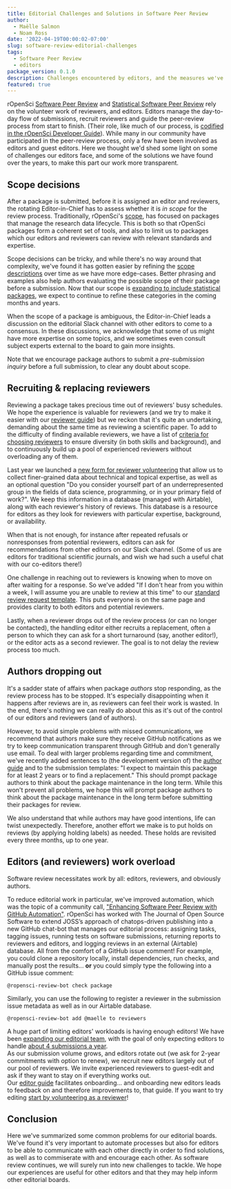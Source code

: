 ```yaml
---
title: Editorial Challenges and Solutions in Software Peer Review 
author:
  - Maëlle Salmon
  - Noam Ross
date: '2022-04-19T00:00:02-07:00'
slug: software-review-editorial-challenges
tags:
  - Software Peer Review
  - editors
package_version: 0.1.0
description: Challenges encountered by editors, and the measures we've taken to try to alleviate said problems.
featured: true
---
```


rOpenSci [Software Peer Review](/software-review/) and [Statistical Software Peer Review](/stat-software-review/) rely on the volunteer work of reviewers, and editors.
Editors manage the day-to-day flow of submissions, recruit reviewers and guide the peer-review process from start to finish.  (Their role, like much of our process, is [codified in the rOpenSci Developer Guide](https://devguide.ropensci.org/editorguide.html)).   While many in our community have participated in the peer-review process, only a few have been involved as editors and guest editors. Here we thought we'd shed some light on some of challenges our editors face, and some of the solutions we have found over the years, to make this part our work more transparent.

## Scope decisions 

After a package is submitted, before it is assigned an editor and reviewers, the rotating Editor-in-Chief has to assess whether it is _in scope_ for the review process.  Traditionally, rOpenSci's [scope](https://devguide.ropensci.org/policies.html#aims-and-scope), has focused on packages that manage the research data lifecycle. This is both so that rOpenSci packages form a coherent set of tools, and also to limit us to packages which our editors and reviewers can review with relevant standards and expertise.  

Scope decisions can be tricky, and while there's no way around that complexity, we've found it has gotten easier by refining the [scope descriptions](https://devguide.ropensci.org/policies.html#aims-and-scope) over time as we have  more edge-cases.
Better phrasing and examples also help authors evaluating the possible scope of their package before a submission.  Now that our scope is [expanding to include statistical packages](https://stats-devguide.ropensci.org/overview.html#overview-categories), we expect to continue to refine these categories in the coming months and years.

When the scope of a package is ambiguous, the Editor-in-Chief leads a discussion on the editorial Slack channel with other editors to come to a consensus.
In these discussions, we acknowledge that some of us might have more expertise on some topics, and we sometimes even consult subject experts external to the board to gain more insights.

Note that we encourage package authors to submit a _pre-submission inquiry_ before a full submission, to clear any doubt about scope.

## Recruiting & replacing reviewers

Reviewing a package takes precious time out of reviewers' busy schedules.
We hope the experience is valuable for reviewers (and we try to make it easier with our [reviewer guide](https://devguide.ropensci.org/reviewerguide.html)) but we reckon that it's quite an undertaking, demanding about the same time as reviewing a scientific paper. 
To add to the difficulty of finding available reviewers, we have a list of [criteria for choosing reviewers](https://devguide.ropensci.org/editorguide.html#criteria-for-choosing-a-reviewer) to ensure diversity (in both skills and background), and to continuously build up a pool of experienced reviewers without overloading any of them.

Last year we launched a [new form for reviewer volunteering](/blog/2021/11/18/devguide-0.7.0/#a-new-form-for-volunteer-reviewing) that allow us to collect finer-grained data about technical and topical expertise, as well as an optional question "Do you consider yourself part of an underrepresented group in the fields of data science, programming, or in your primary field of work?".
We keep this information in a database (managed with Airtable), along with each reviewer's history of reviews.  This database is a resource for editors as they look for reviewers with particular expertise, background, or availability.

When that is not enough, for instance after repeated refusals or nonresponses from potential reviewers, editors can ask for recommendations from other editors on our Slack channel. (Some of us are editors for traditional scientific journals, and wish we had such a useful chat with our co-editors there!)

One challenge in reaching out to reviewers is knowing when to move on after waiting for a response.  So we've added "If I don't hear from you within a week, I will assume you are unable to review at this time" to our [standard review request template](https://devguide.ropensci.org/reviewrequesttemplate.html). This puts everyone is on the same page and provides clarity to both editors and potential reviewers.

Lastly, when a reviewer drops out of the review process (or can no longer be contacted),
the handling editor either recruits a replacement, often a person to which they can ask for a short turnaround (say, another editor!), or the editor acts as a second reviewer.
The goal is to not delay the review process too much.

## Authors dropping out

It's a sadder state of affairs when package _authors_ stop responding, as the review process has to be stopped.
It's especially disappointing when it happens after reviews are in, as reviewers can feel their work is wasted.
In the end, there's nothing we can really do about this as it's out of the control of our editors and reviewers (and of authors).

However, to avoid simple problems with missed communications, we recommend that authors make sure they receive GitHub notifications as we try to keep communication transparent through GitHub and don't generally use email. 
To deal with larger problems regarding time and commitment, we've recently added sentences to (the development version of) the [author guide](https://devdevguide.netlify.app/authors-guide.html) and to the submission templates: "I expect to maintain this package for at least 2 years or to find a replacement."
This should prompt package authors to think about the package maintenance in the long term.
While this won't prevent all problems, we hope this will prompt package authors to think about the package maintenance in the long term before submitting their packages for review.

We also understand that while authors may have good intentions, life can twist unexpectedly. 
Therefore, another effort we make is to put holds on reviews (by applying holding labels) as needed. 
These holds are revisited every three months, up to one year.


## Editors (and reviewers) work overload 

Software review necessitates work by all: editors, reviewers, and obviously authors.

To reduce editorial work in particular, we've improved automation, which was the topic of a community call, ["Enhancing Software Peer Review with GitHub Automation"](/commcalls/dec2021-automation/). 
rOpenSci has worked with The Journal of Open Source Software to extend JOSS’s approach of chatops-driven publishing into a new GitHub chat-bot that manages our editorial process: assigning tasks, tagging issues, running tests on software submissions, returning reports to reviewers and editors, and logging reviews in an external (Airtable) database. All from the comfort of a GitHub issue comment!
For example, you could clone a repository locally, install dependencies, run checks, and manually post the   results... **or** you could simply type the following into a GitHub issue comment:

```
@ropensci-review-bot check package
```

Similarly, you can use the following to register a reviewer in the submission issue metadata as well as in our Airtable database.

```
@ropensci-review-bot add @maelle to reviewers
``` 

A huge part of limiting editors' workloads  is having enough editors!  We have been [expanding our editorial team](/tags/editors/), with the goal of only expecting editors to handle [about 4 submissions a year](https://devdevguide.netlify.app/editorguide.html#editors-responsabilities).  
As our submission volume grows, and editors rotate out (we ask for 2-year commitments with option to renew), we recruit new editors largely out of our pool of reviewers.
We invite experienced reviewers to guest-edit and ask if they want to stay on if everything works out.  
Our [editor guide](https://devguide.ropensci.org/editorguide.html) facilitates onboarding... and onboarding new editors leads to feedback on and therefore improvements to, that guide.
If you want to try editing [start by volunteering as a reviewer](/software-reviewer)!

## Conclusion

Here we've summarized some common problems for our editorial boards. 
We've found it's very important to automate processes but also for editors to be able to communicate with each other directly in order to find solutions, as well as to commiserate with and encourage each other.
As software review continues, we will surely run into new challenges to tackle.
We hope our experiences are useful for other editors and that they may help inform other editorial boards.

